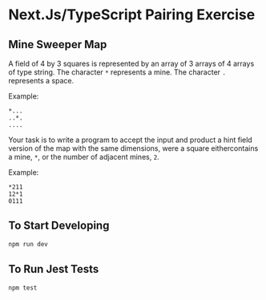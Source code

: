 # Next.Js/TypeScript Pairing Exercise

## Mine Sweeper Map

A field of 4 by 3 squares is represented by an array of 3 arrays of 4 arrays of type string.
The character `*` represents a mine.
The character `.` represents a space.

Example:

```
*...
..*.
....
```

Your task is to write a program to accept the input and product a hint field version of the map with the same dimensions, were a square eithercontains a mine, `*`, or the number of adjacent mines, `2`.

Example:

```
*211
12*1
0111
```

## To Start Developing

```bash
npm run dev
```

## To Run Jest Tests

```bash
npm test
```
